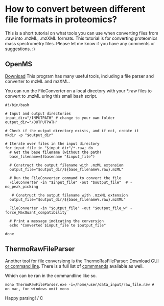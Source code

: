 # How to convert between different file formats in proteomics?
This is a short tutorial on what tools you can use when converting files from .raw into .mzML, .mzXML formats. This tutorial is for converting proteomics mass spectrometry files. Please let me know if you have any comments or suggestions. :) 

## OpenMS 
[Download](https://openms.readthedocs.io/en/latest/index.html) 
This program has many useful tools, including a file parser and converter to mzML and mzXML.

You can run the FileConverter on a local directory with your *.raw files to convert to .mzML uring this small bash script. 
```
#!/bin/bash

# Input and output directories
input_dir="/INPUTPATH" # change to your own folder
output_dir="/OUTPUTPATH"

# Check if the output directory exists, and if not, create it
mkdir -p "$output_dir"

# Iterate over files in the input directory
for input_file in "$input_dir"/*.raw; do
  # Get the base filename (without the path)
  base_filename=$(basename "$input_file")

  # Construct the output filename with .mzML extension
  output_file="$output_dir/${base_filename%.raw}.mzML" 

  # Run the FileConverter command to convert the file
  FileConverter -in "$input_file" -out "$output_file"  # -no_peak_picking

   # Construct the output filename with .mzxML extension
  output_file="$output_dir/${base_filename%.raw}.mzXML" 

  FileConverter -in "$output_file" -out "$output_file_w" -force_MaxQuant_compatibility

  # Print a message indicating the conversion
  echo "Converted $input_file to $output_file"

done
```

## ThermoRawFileParser
Another tool for file conversiong is the ThermoRasFileParser: [Download GUI or command line](http://compomics.github.io/projects/ThermoRawFileParser). There is a full list of [commmands](http://compomics.github.io/projects/ThermoRawFileParser) avaliable as well. 

Which can be ran in the commandline like so. 
```
mono ThermoRawFileParser.exe -i=/home/user/data_input/raw_file.raw # on mac, for windows omit mono
```

Happy parsing! / C 

